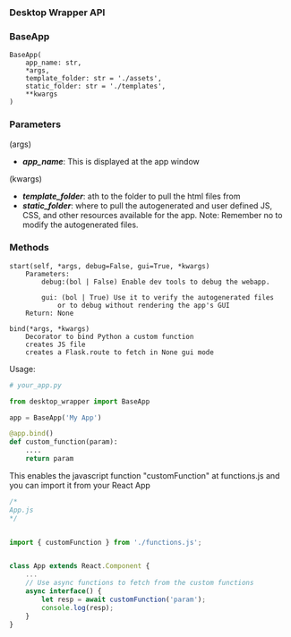 ### Desktop Wrapper API


### BaseApp
```
BaseApp(
    app_name: str,
    *args,
    template_folder: str = './assets',
    static_folder: str = './templates',
    **kwargs
)
```
### Parameters
(args)
* __*app_name*__: This is displayed at the app window

(kwargs)
* __*template_folder*__: ath to the folder to pull the html files from
* __*static_folder*__: where to pull the autogenerated and user defined JS, CSS, and other resources available for the app. Note: Remember no to modify the autogenerated files.

### Methods
```
start(self, *args, debug=False, gui=True, *kwargs)
    Parameters:
        debug:(bol | False) Enable dev tools to debug the webapp.

        gui: (bol | True) Use it to verify the autogenerated files
            or to debug without rendering the app's GUI
    Return: None
```

```
bind(*args, *kwargs)
    Decorator to bind Python a custom function
    creates JS file
    creates a Flask.route to fetch in None gui mode
```


Usage:

```python
# your_app.py

from desktop_wrapper import BaseApp

app = BaseApp('My App')

@app.bind()
def custom_function(param):
    ....
    return param
```
    
This enables the javascript function "customFunction" 
at functions.js and you can import it from your React App

```javascript
/*
App.js
*/


import { customFunction } from './functions.js';


class App extends React.Component {
    ...
    // Use async functions to fetch from the custom functions
    async interface() {
        let resp = await customFunction('param');
        console.log(resp);
    }
}

```
